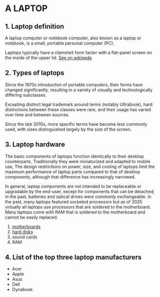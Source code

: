 # A LAPTOP

## 1. Laptop definition
A laptop computer or notebook computer, also known as a laptop or notebook, is a small, portable personal computer (PC).

Laptops typically have a clamshell form factor with a flat-panel screen on the inside of the upper lid.
[See on wikipeda](https://en.wikipedia.org/wiki/Laptop#Hardware)

## 2. Types of laptops

Since the 1970s introduction of portable computers, their forms have changed significantly, resulting in a variety of visually and technologically differing subclasses. 

Excepting distinct legal trademark around terms (notably Ultrabook), hard distinctions between these classes were rare, and their usage has varied over time and between sources. 

Since the late 2010s, more specific terms have become less commonly used, with sizes distinguished largely by the size of the screen.

## 3. Laptop hardware

The basic components of laptops function identically to their desktop counterparts. Traditionally they were miniaturized and adapted to mobile use, The design restrictions on power, size, and cooling of laptops limit the maximum performance of laptop parts compared to that of desktop components, although that difference has increasingly narrowed.

In general, laptop components are not intended to be replaceable or upgradable by the end-user, except for components that can be detached; in the past, batteries and optical drives were commonly exchangeable. In the past, many laptops featured socketed processors but as of 2025 virtually all laptops use processors that are soldered to the motherboard. Many laptops come with RAM that is soldered to the motherboard and cannot be easily replaced.
1. [motherboards](https://en.wikipedia.org/wiki/Motherboard)
1. [hard disks](https://en.wikipedia.org/wiki/Hard_disk_drive)
1. sound cards
1. RAM

## 4. List of the top three laptop manufacturers

* Acer
* Apple
* Asus
* Dell
* Dynabook



